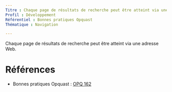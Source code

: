 ```yaml
---
Titre : Chaque page de résultats de recherche peut être atteint via une adresse Web.
Profil : Développement
Référentiel : Bonnes pratiques Opquast
Thématique : Navigation

---
```

Chaque page de résultats de recherche peut être atteint via une adresse Web.

# Références

*   Bonnes pratiques Opquast : [OPQ 162](https://checklists.opquast.com/fr/qualiteweb/chaque-page-de-resultats-de-recherche-peut-etre-atteint-via-une-adresse-web)
